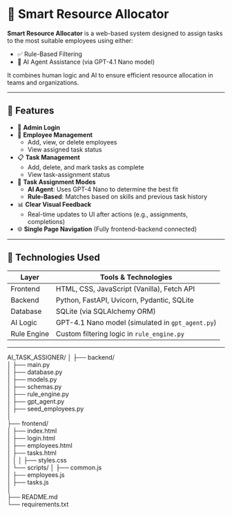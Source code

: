 # 🤖 Smart Resource Allocator

**Smart Resource Allocator** is a web-based system designed to assign tasks to the most suitable employees using either:
- ✅ Rule-Based Filtering
- 🧠 AI Agent Assistance (via GPT-4.1 Nano model)

It combines human logic and AI to ensure efficient resource allocation in teams and organizations.

---

## 🔧 Features

- 🔐 **Admin Login**
- 👥 **Employee Management**
  - Add, view, or delete employees
  - View assigned task status
- 📋 **Task Management**
  - Add, delete, and mark tasks as complete
  - View task-assignment status
- 🧠 **Task Assignment Modes**
  - **AI Agent**: Uses GPT-4 Nano to determine the best fit
  - **Rule-Based**: Matches based on skills and previous task history
- 📊 **Clear Visual Feedback**
  - Real-time updates to UI after actions (e.g., assignments, completions)
- 🌐 **Single Page Navigation** (Fully frontend-backend connected)

---

## 🚀 Technologies Used

| Layer         | Tools & Technologies                               |
|---------------|----------------------------------------------------|
| Frontend      | HTML, CSS, JavaScript (Vanilla), Fetch API         |
| Backend       | Python, FastAPI, Uvicorn, Pydantic, SQLite         |
| Database      | SQLite (via SQLAlchemy ORM)                        |
| AI Logic      | GPT-4.1 Nano model (simulated in `gpt_agent.py`)   |
| Rule Engine   | Custom filtering logic in `rule_engine.py`         |

---
AI_TASK_ASSIGNER/
│
├── backend/                       
│   ├── main.py                     
│   ├── database.py                
│   ├── models.py                  
│   ├── schemas.py                 
│   ├── rule_engine.py             
│   ├── gpt_agent.py               
│   ├── seed_employees.py          
│              
├── frontend/                      
│   ├── index.html                 
│   ├── login.html                  
│   ├── employees.html             
│   ├── tasks.html                                 
│   │
│   ├── styles.css                 
│   └── scripts/
│       ├── common.js               
│       ├── employees.js           
│       ├── tasks.js               
│                    
├── README.md                     
└── requirements.txt               


